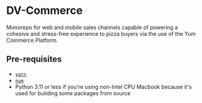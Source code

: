 # DV-Commerce

Monorepo for web and mobile sales channels capable of powering a cohesive and stress-free experience to pizza buyers via the use of the Yum Commerce Platform.

## Pre-requisites

- [`yarn`](https://classic.yarnpkg.com/lang/en/)
- [`nvm`](https://github.com/nvm-sh/nvm)
- Python 3.11 or less if you're using non-Intel CPU Macbook because it's used for building some packages from source
